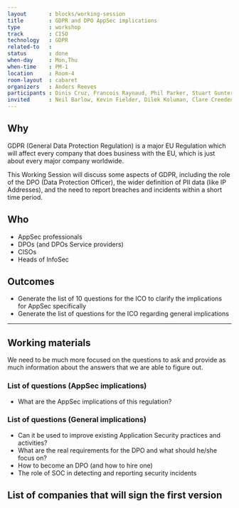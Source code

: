 ```yaml
---
layout       : blocks/working-session
title        : GDPR and DPO AppSec implications
type         : workshop
track        : CISO
technology   : GDPR
related-to   :
status       : done
when-day     : Mon,Thu
when-time    : PM-1
location     : Room-4
room-layout  : cabaret 
organizers   : Anders Reeves
participants : Dinis Cruz, Francois Raynaud, Phil Parker, Stuart Gunter, Don Gibson, Robert Morschel
invited      : Neil Barlow, Kevin Fielder, Dilek Koluman, Clare Creeden
---
```


## Why

GDPR (General Data Protection Regulation) is a major EU Regulation which will affect every company that does business with the EU, which is just about every major company worldwide.

This Working Session will discuss some aspects of GDPR, including the role of the DPO (Data Protection Officer), the wider definition of PII data (like IP Addresses), and the need to report breaches and incidents within a short time period.


## Who

 - AppSec professionals
 - DPOs (and DPOs Service providers)
 - CISOs
 - Heads of InfoSec
 
 
## Outcomes

- Generate the list of 10 questions for the ICO to clarify the implications for AppSec specifically
- Generate the list of questions for the ICO regarding general implications

---

## Working materials

We need to be much more focused on the questions to ask and provide as much information about the answers that we are able to figure out.

### List of questions (AppSec implications)

 - What are the AppSec implications of this regulation?


### List of questions (General implications)

 - Can it be used to improve existing Application Security practices and activities?
 - What are the real requirements for the DPO and what should he/she focus on?
 - How to become an DPO (and how to hire one)
 - The role of SOC in detecting and reporting security incidents

## List of companies that will sign the first version
